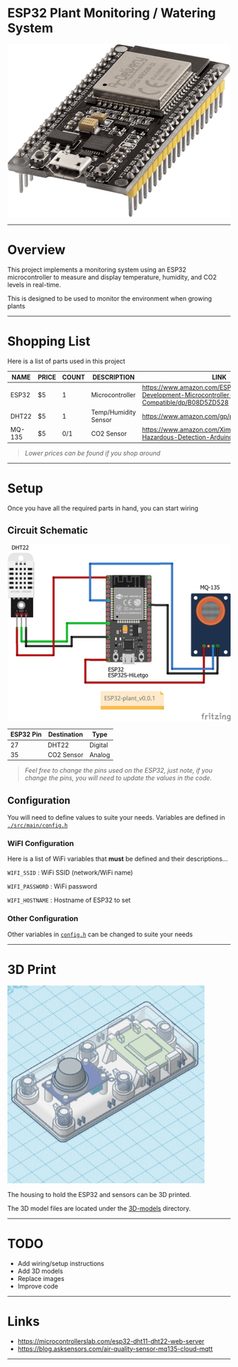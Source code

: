 # ESP32 Plant Monitoring / Watering System

![ESP32 Plant Monitoring Project Image](/static/img/project.png)

---

# Overview

This project implements a monitoring system using an ESP32 microcontroller to measure and display temperature, humidity, and CO2 levels in real-time.

This is designed to be used to monitor the environment when growing plants

---

# Shopping List

Here is a list of parts used in this project

| NAME  | PRICE | COUNT | DESCRIPTION | LINK                                                                                                         |
|-------|-------|-------|-------------|--------------------------------------------------------------------------------------------------------------|
| ESP32 | $5    | 1     | Microcontroller      | https://www.amazon.com/ESP-WROOM-31-Development-Microcontroller-Integrated-Compatible/dp/B08D5ZD528 |
| DHT22 | $5    | 1     | Temp/Humidity Sensor | https://www.amazon.com/gp/product/B0795F19W6                                                        |
| MQ-135 | $5   | 0/1   | CO2 Sensor | https://www.amazon.com/Ximimark-Quality-Hazardous-Detection-Arduino/dp/B07L73VTTY                          |
<!--
| ENS160 | $5   | 0/1   | CO2 Sensor  | https://www.amazon.com/HiLetgo-Dioxide-Temperature-Humidity-Monitoring/dp/B0CDWYFSGH                          |
| SGP30 | $5    | 0/1    | CO2 Sensor | https://www.makerfabs.com/sgp30-air-quality-sensor-breakout.html                          |
-->

> *Lower prices can be found if you shop around*

---

# Setup

Once you have all the required parts in hand, you can start wiring


## Circuit Schematic

![ESP32 Plant Monitoring Circuit Schematic Image](/static/img/circuit-schematic.png)


| ESP32 Pin | Destination | Type    |
|-----------|-------------|---------|
| 27        | DHT22       | Digital |
| 35        | CO2 Sensor  | Analog  |

> *Feel free to change the pins used on the ESP32, just note, if you change the pins, you will need to update the values in the code.*


## Configuration

You will need to define values to suite your needs. Variables are defined in [`./src/main/config.h`](/src/main/config.h)

### WiFI Configuration

Here is a list of WiFi variables that **must** be defined and their descriptions...

`WIFI_SSID`
: WiFi SSID (network/WiFi name)

`WIFI_PASSWORD`
: WiFi password

`WIFI_HOSTNAME`
: Hostname of ESP32 to set

### Other Configuration

Other variables in [`config.h`](/src/main/config.h) can be changed to suite your needs

---

# 3D Print

![ESP32 Plant Monitoring Housing Image](/static/img/3d-housing.png)

The housing to hold the ESP32 and sensors can be 3D printed.

The 3D model files are located under the [3D-models](/3D-models) directory.

---

# TODO

* Add wiring/setup instructions
* Add 3D models
* Replace images
* Improve code

---

# Links

* https://microcontrollerslab.com/esp32-dht11-dht22-web-server
* https://blog.asksensors.com/air-quality-sensor-mq135-cloud-mqtt

---

